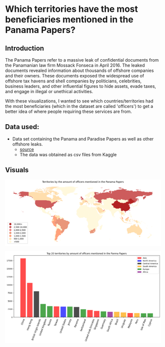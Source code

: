 # Which territories have the most beneficiaries mentioned in the Panama Papers? #

## Introduction ##

The Panama Papers refer to a massive leak of confidential documents from the Panamanian law firm Mossack Fonseca in April 2016. The leaked documents revealed information about thousands of offshore companies and their owners. These documents exposed the widespread use of offshore tax havens and shell companies by politicians, celebrities, business leaders, and other influential figures to hide assets, evade taxes, and engage in illegal or unethical activities. 

With these visualizations, I wanted to see which countries/territories had the most beneficiaries (which in the dataset are called 'officers') to get a better idea of where people requiring these services are from.

## Data used: ##
* Data set containing the Panama and Paradise Papers as well as other offshore leaks.
  * [source](https://www.kaggle.com/datasets/zusmani/paradisepanamapapers "Panama and Paradise Papers") 
  * The data was obtained as csv files from Kaggle

## Visuals ##
![Territories by the amount of officers mentioned in the Panama Papers](https://github.com/sasakiimarcos/data-visualization-projects/blob/main/panama-papers/visuals/map.png?raw=true)

![Top 20 territories by amount of officers mentioned in the Panma Papers](https://github.com/sasakiimarcos/data-visualization-projects/blob/main/panama-papers/visuals/bar.png?raw=true)